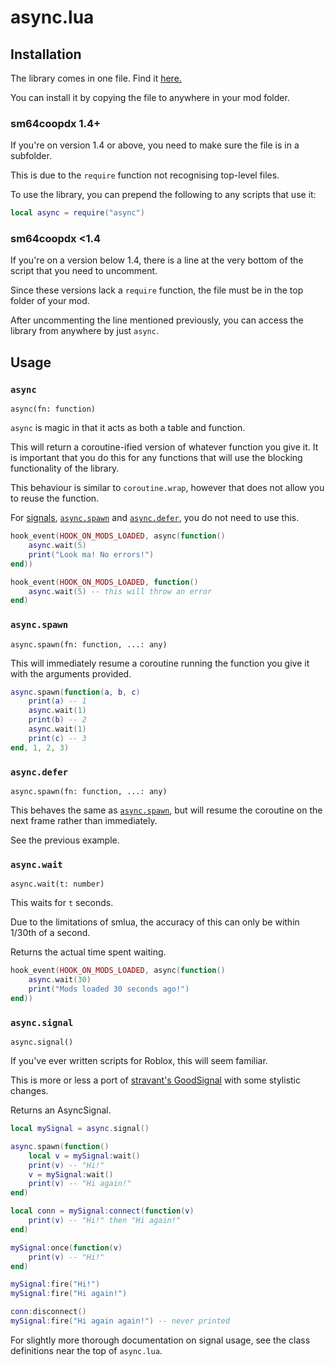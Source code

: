 # async.lua

## Installation

The library comes in one file. Find it [here.](/lib/async.lua)

You can install it by copying the file to anywhere in your mod folder.

### sm64coopdx 1.4+

If you're on version 1.4 or above, you need to make sure the file is in a subfolder.

This is due to the `require` function not recognising top-level files.

To use the library, you can prepend the following to any scripts that use it:

```lua
local async = require("async")
```

### sm64coopdx <1.4

If you're on a version below 1.4, there is a line at the very bottom of the script that you need to uncomment.

Since these versions lack a `require` function, the file must be in the top folder of your mod.

After uncommenting the line mentioned previously, you can access the library from anywhere by just `async`.

## Usage

### `async`

`async(fn: function)`

`async` is magic in that it acts as both a table and function.

This will return a coroutine-ified version of whatever function you give it. It is important that you do this for any functions that will use the blocking functionality of the library.

This behaviour is similar to `coroutine.wrap`, however that does not allow you to reuse the function.

For [signals](#asyncsignal), [`async.spawn`](#asyncspawn) and [`async.defer`](#asyncdefer), you do not need to use this.

```lua
hook_event(HOOK_ON_MODS_LOADED, async(function()
    async.wait(5)
    print("Look ma! No errors!")
end))

hook_event(HOOK_ON_MODS_LOADED, function()
    async.wait(5) -- this will throw an error
end)
```

### `async.spawn`

`async.spawn(fn: function, ...: any)`

This will immediately resume a coroutine running the function you give it with the arguments provided.

```lua
async.spawn(function(a, b, c)
    print(a) -- 1
    async.wait(1)
    print(b) -- 2
    async.wait(1)
    print(c) -- 3
end, 1, 2, 3)
```

### `async.defer`

`async.spawn(fn: function, ...: any)`

This behaves the same as [`async.spawn`](#asyncspawn), but will resume the coroutine on the next frame rather than immediately.

See the previous example.

### `async.wait`

`async.wait(t: number)`

This waits for `t` seconds.

Due to the limitations of smlua, the accuracy of this can only be within 1/30th of a second.

Returns the actual time spent waiting.

```lua
hook_event(HOOK_ON_MODS_LOADED, async(function()
    async.wait(30)
    print("Mods loaded 30 seconds ago!")
end))
```

### `async.signal`

`async.signal()`

If you've ever written scripts for Roblox, this will seem familiar.

This is more or less a port of [stravant's GoodSignal](https://github.com/stravant/goodsignal/) with some stylistic changes.

Returns an AsyncSignal.

```lua
local mySignal = async.signal()

async.spawn(function()
    local v = mySignal:wait()
    print(v) -- "Hi!"
    v = mySignal:wait()
    print(v) -- "Hi again!"
end)

local conn = mySignal:connect(function(v)
    print(v) -- "Hi!" then "Hi again!"
end)

mySignal:once(function(v)
    print(v) -- "Hi!"
end)

mySignal:fire("Hi!")
mySignal:fire("Hi again!")

conn:disconnect()
mySignal:fire("Hi again again!") -- never printed
```

For slightly more thorough documentation on signal usage, see the class definitions near the top of `async.lua`.
